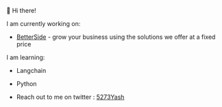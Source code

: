 👋 Hi there!

I am currently working on:
- [BetterSide](https://www.betterside.fun/) - grow your business using the solutions we offer at a fixed price

I am learning:
- Langchain
- Python

- Reach out to me on twitter : [5273Yash](https://x.com/5273Yash)
